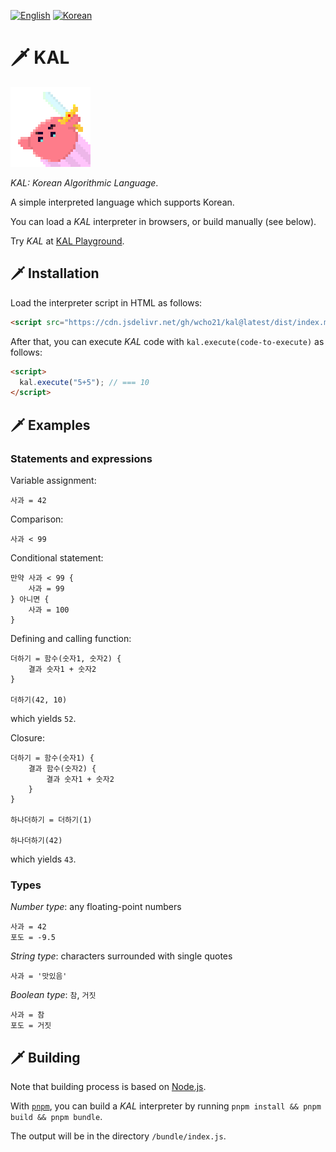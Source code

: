 [![English](https://img.shields.io/badge/Lang-en-green)][readme-en]
[![Korean](https://img.shields.io/badge/Lang-ko-blue)][readme-ko]

[readme-en]: ./
[readme-ko]: ./docs/README_KR.md



# 🗡️ KAL

<img src="./docs/images/kal-logo.png" alt="KAL logo" width="128px" height="128px" />

_KAL: Korean Algorithmic Language_.

A simple interpreted language which supports Korean.

You can load a _KAL_ interpreter in browsers, or build manually (see below).

Try _KAL_ at [KAL Playground][playground].

[playground]: https://kal-playground.rooi.dev/



## 🗡️ Installation

Load the interpreter script in HTML as follows:

```HTML
<script src="https://cdn.jsdelivr.net/gh/wcho21/kal@latest/dist/index.min.js"></script>
```

After that, you can execute _KAL_ code with `kal.execute(code-to-execute)` as follows:

```HTML
<script>
  kal.execute("5+5"); // === 10
</script>
```



## 🗡️ Examples

### Statements and expressions

Variable assignment:
```
사과 = 42
```

Comparison:
```
사과 < 99
```

Conditional statement:
```
만약 사과 < 99 {
    사과 = 99
} 아니면 {
    사과 = 100
}
```

Defining and calling function:
```
더하기 = 함수(숫자1, 숫자2) {
    결과 숫자1 + 숫자2
}

더하기(42, 10)
```
which yields `52`.

Closure:
```
더하기 = 함수(숫자1) {
    결과 함수(숫자2) {
        결과 숫자1 + 숫자2
    }
}

하나더하기 = 더하기(1)

하나더하기(42)
```
which yields `43`.



### Types

_Number type_: any floating-point numbers
```
사과 = 42
포도 = -9.5
```

_String type_: characters surrounded with single quotes
```
사과 = '맛있음'
```

_Boolean type_: `참`, `거짓`
```
사과 = 참
포도 = 거짓
```



## 🗡️ Building

Note that building process is based on [Node.js][node].

With [`pnpm`][pnpm], you can build a _KAL_ interpreter by running `pnpm install && pnpm build && pnpm bundle`.

The output will be in the directory `/bundle/index.js`.

[pnpm]: https://pnpm.io/
[node]: https://nodejs.org/
